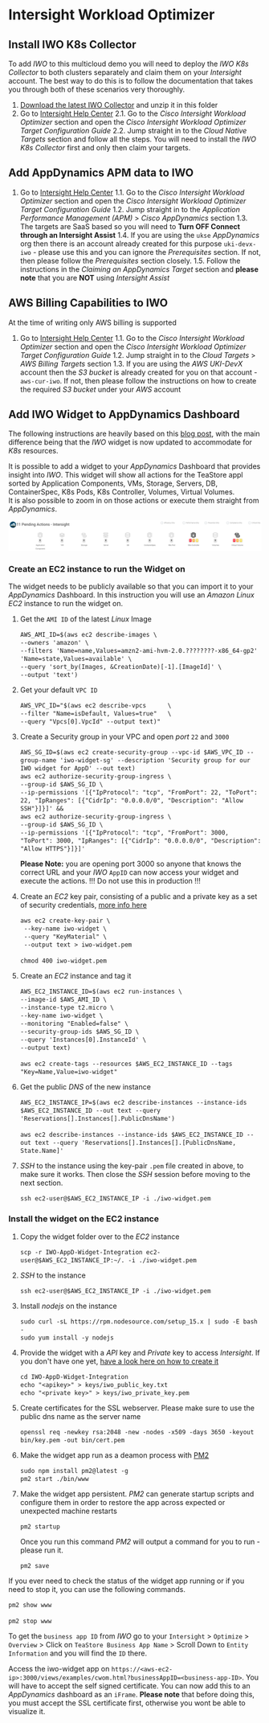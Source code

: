 # Intersight Workload Optimizer

## Install IWO K8s Collector

To add _IWO_ to this multicloud demo you will need to deploy the _IWO K8s Collector_ to both clusters separately and claim them on your _Intersight_ account. The best way to do this is to follow the documentation that takes you through both of these scenarios very thoroughly.

1. [Download the latest IWO Collector](https://software.cisco.com/download/home/286319499/type/286328874/release/1.0.1) and unzip it in this folder
2. Go to [Intersight Help Center](https://intersight.com/help/saas/resources#cisco_intersight_handbook)
   2.1. Go to the _Cisco Intersight Workload Optimizer_ section and open the _Cisco Intersight Workload Optimizer Target Configuration Guide_
   2.2. Jump straight in to the _Cloud Native Targets_ section and follow all the steps. You will need to install the _IWO K8s Collector_ first and only then claim your targets.

## Add AppDynamics APM data to IWO

1. Go to [Intersight Help Center](https://intersight.com/help/saas/resources#cisco_intersight_handbook)
   1.1. Go to the _Cisco Intersight Workload Optimizer_ section and open the _Cisco Intersight Workload Optimizer Target Configuration Guide_
   1.2. Jump straight in to the _Application Performance Management (APM)_ > _Cisco AppDynamics_ section
   1.3. The targets are SaaS based so you will need to **Turn OFF Connect through an Intersight Assist**
   1.4. If you are using the `ukse` _AppDynamics_ org then there is an account already created for this purpose `uki-devx-iwo` - please use this and you can ignore the _Prerequisites_ section. If not, then please follow the _Prerequisites_ section closely.
   1.5. Follow the instructions in the _Claiming an AppDynamics Target_ section and **please note** that you are **NOT** using _Intersight Assist_

## AWS Billing Capabilities to IWO

At the time of writing only AWS billing is supported

1. Go to [Intersight Help Center](https://intersight.com/help/saas/resources#cisco_intersight_handbook)
   1.1. Go to the _Cisco Intersight Workload Optimizer_ section and open the _Cisco Intersight Workload Optimizer Target Configuration Guide_
   1.2. Jump straight in to the _Cloud Targets_ > _AWS Billing Targets_ section
   1.3. If you are using the _AWS UKI-DevX_ account then the _S3 bucket_ is already created for you on that account - `aws-cur-iwo`. If not, then please follow the instructions on how to create the required _S3 bucket_ under your _AWS_ account

## Add IWO Widget to AppDynamics Dashboard

The following instructions are heavily based on this [blog post](http://www.borisaelen.nl/blog/integrating-iwo-and-appd/), with the main difference being that the _IWO_ widget is now updated to accommodate for _K8s_ resources.

It is possible to add a widget to your _AppDynamics_ Dashboard that provides insight into _IWO_.
This widget will show all actions for the TeaStore appl sorted by Application Components, VMs, Storage, Servers, DB, ContainerSpec, K8s Pods, K8s Controller, Volumes, Virtual Volumes.  
It is also possible to zoom in on those actions or execute them straight from _AppDynamics_.

[![iwo appd widget](./../../../docs/img/iwo-appd-widget.png)](./../../../docs/img/iwo-appd-widget.png)

### Create an EC2 instance to run the Widget on
The widget needs to be publicly available so that you can import it to your _AppDynamics_ Dashboard. In this instruction you will use an _Amazon Linux EC2_ instance to run the widget on.

1. Get the `AMI ID` of the latest _Linux_ Image
   ```
   AWS_AMI_ID=$(aws ec2 describe-images \
   --owners 'amazon' \
   --filters 'Name=name,Values=amzn2-ami-hvm-2.0.????????-x86_64-gp2' 'Name=state,Values=available' \
   --query 'sort_by(Images, &CreationDate)[-1].[ImageId]' \
   --output 'text')
   ```
2. Get your default `VPC ID`
   ```
   AWS_VPC_ID="$(aws ec2 describe-vpcs      \
   --filter "Name=isDefault, Values=true"   \
   --query "Vpcs[0].VpcId" --output text)"
   ```
3. Create a Security group in your VPC and open _port_ `22` and `3000`
   ```
   AWS_SG_ID=$(aws ec2 create-security-group --vpc-id $AWS_VPC_ID --group-name 'iwo-widget-sg' --description 'Security group for our IWO widget for AppD' --out text)
   aws ec2 authorize-security-group-ingress \
   --group-id $AWS_SG_ID \
   --ip-permissions '[{"IpProtocol": "tcp", "FromPort": 22, "ToPort": 22, "IpRanges": [{"CidrIp": "0.0.0.0/0", "Description": "Allow SSH"}]}]' &&
   aws ec2 authorize-security-group-ingress \
   --group-id $AWS_SG_ID \
   --ip-permissions '[{"IpProtocol": "tcp", "FromPort": 3000, "ToPort": 3000, "IpRanges": [{"CidrIp": "0.0.0.0/0", "Description": "Allow HTTPS"}]}]'
   ```
   **Please Note:** you are opening port 3000 so anyone that knows the correct URL and your _IWO_ `AppID` can now access your widget and execute the actions. !!! Do not use this in production !!!

4. Create an _EC2_ key pair, consisting of a public and a private key as a set of security credentials, [more info here](https://docs.aws.amazon.com/AWSEC2/latest/UserGuide/ec2-key-pairs.html)
   ```
   aws ec2 create-key-pair \
    --key-name iwo-widget \
    --query "KeyMaterial" \
    --output text > iwo-widget.pem
   
   chmod 400 iwo-widget.pem
   ```

5. Create an _EC2_ instance and tag it
   ```
   AWS_EC2_INSTANCE_ID=$(aws ec2 run-instances \
   --image-id $AWS_AMI_ID \
   --instance-type t2.micro \
   --key-name iwo-widget \
   --monitoring "Enabled=false" \
   --security-group-ids $AWS_SG_ID \
   --query 'Instances[0].InstanceId' \
   --output text)

   aws ec2 create-tags --resources $AWS_EC2_INSTANCE_ID --tags "Key=Name,Value=iwo-widget"
   ```

6. Get the public _DNS_ of the new instance
   ```
   AWS_EC2_INSTANCE_IP=$(aws ec2 describe-instances --instance-ids $AWS_EC2_INSTANCE_ID --out text --query 'Reservations[].Instances[].PublicDnsName')

   aws ec2 describe-instances --instance-ids $AWS_EC2_INSTANCE_ID --out text --query 'Reservations[].Instances[].[PublicDnsName, State.Name]'
   ```

7. _SSH_ to the instance using the key-pair `.pem` file created in above, to make sure it works. Then close the _SSH_ session before moving to the next section.
   ```
   ssh ec2-user@$AWS_EC2_INSTANCE_IP -i ./iwo-widget.pem
   ```

### Install the widget on the EC2 instance

1. Copy the widget folder over to the _EC2_ instance
   ```
   scp -r IWO-AppD-Widget-Integration ec2-user@$AWS_EC2_INSTANCE_IP:~/. -i ./iwo-widget.pem
   ```
2. _SSH_ to the instance
   ```
   ssh ec2-user@$AWS_EC2_INSTANCE_IP -i ./iwo-widget.pem
   ```
3. Install _nodejs_ on the instance
   ```
   sudo curl -sL https://rpm.nodesource.com/setup_15.x | sudo -E bash -
   sudo yum install -y nodejs
   ```
4. Provide the widget with a _API_ key and _Private_ key to access _Intersight_. If you don't have one yet, [have a look here on how to create it](https://intersight.com/apidocs/introduction/security/)
   ```
   cd IWO-AppD-Widget-Integration
   echo "<apikey>" > keys/iwo_public_key.txt 
   echo "<private key>" > keys/iwo_private_key.pem
   ```
5. Create certificates for the SSL webserver. Please make sure to use the public dns name as the server name
   ```
   openssl req -newkey rsa:2048 -new -nodes -x509 -days 3650 -keyout bin/key.pem -out bin/cert.pem
   ```
6. Make the widget app run as a deamon process with [PM2](https://pm2.keymetrics.io)
   ```
   sudo npm install pm2@latest -g
   pm2 start ./bin/www
   ```
7. Make the widget app persistent. _PM2_ can generate startup scripts and configure them in order to restore the app across expected or unexpected machine restarts
   ```
   pm2 startup
   ```
   Once you run this command _PM2_ will output a command for you to run - please run it.
   ```
   pm2 save
   ```

If you ever need to check the status of the widget app running or if you need to stop it, you can use the following commands.

```
pm2 show www

pm2 stop www
```

To get the `business app ID` from _IWO_ go to your `Intersight` > `Optimize` > `Overview` > Click on `TeaStore Business App Name` > Scroll Down to `Entity Information` and you will find the `ID` there.

Access the iwo-widget app on `https://<aws-ec2-ip>:3000/views/examples/cwom.html?businessAppID=<business-app-ID>`. You will have to accept the self signed certificate. 
You can now add this to an _AppDynamics_ dashboard as an `iFrame`. **Please note** that before doing this, you must accept the SSL certificate first, otherwise you wont be able to visualize it.